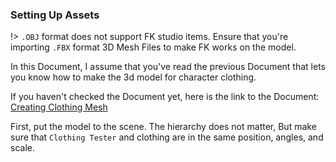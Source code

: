 ### Setting Up Assets

!> `.OBJ` format does not support FK studio items. Ensure that you're importing `.FBX` format 3D Mesh Files to make FK works on the model.

In this Document, I assume that you've read the previous Document that lets you know how to make the 3d model for character clothing.

If you haven't checked the Document yet, here is the link to the Document: [Creating Clothing Mesh](prepping/clothing-mesh.md)

First, put the model to the scene. The hierarchy does not matter, But make sure that `Clothing Tester` and clothing are in the same position, angles, and scale.
